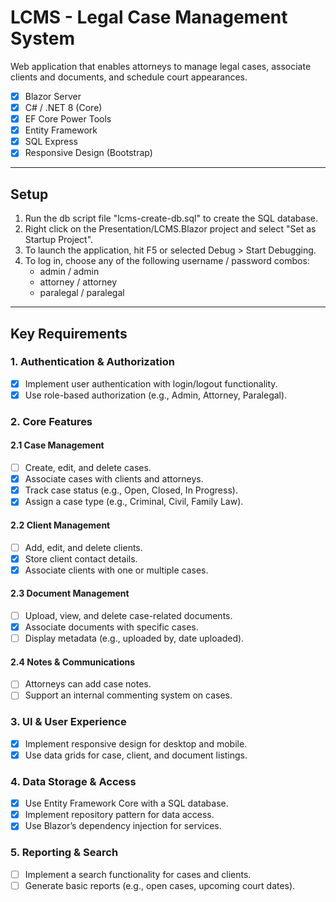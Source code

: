# LCMS - Legal Case Management System

Web application that enables attorneys to manage legal cases, associate clients and documents, and schedule court appearances.
- [x] Blazor Server
- [x] C# / .NET 8 (Core)
- [x] EF Core Power Tools
- [x] Entity Framework
- [x] SQL Express
- [x] Responsive Design (Bootstrap)

---

## Setup ##

1. Run the db script file "lcms-create-db.sql" to create the SQL database.
2. Right click on the Presentation/LCMS.Blazor project and select "Set as Startup Project".
3. To launch the application, hit F5 or selected Debug > Start Debugging.
4. To log in, choose any of the following username / password combos:
   - admin / admin
   - attorney / attorney
   - paralegal / paralegal

---

## Key Requirements ##

### 1. Authentication & Authorization ###
- [x] Implement user authentication with login/logout functionality.
- [x] Use role-based authorization (e.g., Admin, Attorney, Paralegal).

### 2. Core Features ###

#### 2.1 Case Management ####
- [ ] Create, edit, and delete cases.
- [x] Associate cases with clients and attorneys.
- [x] Track case status (e.g., Open, Closed, In Progress).
- [x] Assign a case type (e.g., Criminal, Civil, Family Law).

#### 2.2 Client Management ####
- [ ] Add, edit, and delete clients.
- [x] Store client contact details.
- [x] Associate clients with one or multiple cases.

#### 2.3 Document Management ####
- [ ] Upload, view, and delete case-related documents.
- [x] Associate documents with specific cases.
- [ ] Display metadata (e.g., uploaded by, date uploaded).

#### 2.4 Notes & Communications ####
- [ ] Attorneys can add case notes.
- [ ] Support an internal commenting system on cases.

### 3. UI & User Experience ###
- [x] Implement responsive design for desktop and mobile.
- [x] Use data grids for case, client, and document listings.

### 4. Data Storage & Access ###
- [x] Use Entity Framework Core with a SQL database.
- [x] Implement repository pattern for data access.
- [x] Use Blazor’s dependency injection for services.

### 5. Reporting & Search ###
- [ ] Implement a search functionality for cases and clients.
- [ ] Generate basic reports (e.g., open cases, upcoming court dates).
